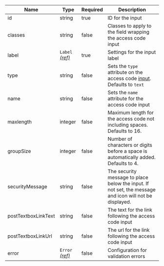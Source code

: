 | Name                | Type                                 | Required | Description                                                                                            |
| ------------------- | ------------------------------------ | -------- | ------------------------------------------------------------------------------------------------------ |
| id                  | string                               | true     | ID for the input                                                                                       |
| classes             | string                               | false    | Classes to apply to the field wrapping the access code input                                           |
| label               | `Label` [_(ref)_](/components/label) | true     | Settings for the input label                                                                           |
| type                | string                               | false    | Sets the `type` attribute on the access code [input](/components/input). Defaults to `text`            |
| name                | string                               | false    | Sets the `name` attribute for the access code input                                                    |
| maxlength           | integer                              | false    | Maximum length for the access code not including spaces. Defaults to 16.                               |
| groupSize           | integer                              | false    | Number of characters or digits before a space is automatically added. Defaults to 4.                   |
| securityMessage     | string                               | false    | The security message to place below the input. If not set, the message and icon will not be displayed. |
| postTextboxLinkText | string                               | false    | The text for the link following the access code input                                                  |
| postTextboxLinkUrl  | string                               | false    | The url for the link following the access code input                                                   |
| error               | `Error` [_(ref)_](/components/error) | false    | Configuration for validation errors                                                                    |
